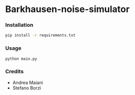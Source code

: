 # Barkhausen-noise-simulator

### Installation

```bash
pip install -r requirements.txt
```

### Usage

```bash
python main.py
```

### Credits

- Andrea Maiani
- Stefano Borzì

